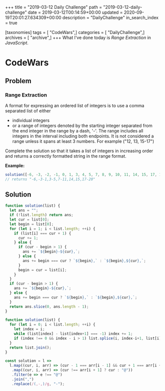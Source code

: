 +++
title = "2019-03-12 Daily Challenge"
path = "2019-03-12-daily-challenge"
date = 2019-03-12T00:14:59+00:00
updated = 2020-09-19T20:01:27.634309+00:00
description = "DailyChallenge"
in_search_index = true

[taxonomies]
tags = [ "CodeWars",]
categories = [ "DailyChallenge",]
archives = [ "archive",]
+++
What I've done today is *Range Extraction* in *JavaScript*.

<!-- more -->

# CodeWars

## Problem

### Range Extraction

A format for expressing an ordered list of integers is to use a comma separated list of either

- individual integers
- or a range of integers denoted by the starting integer separated from the end integer in the range by a dash, '-'. The range includes all integers in the interval including both endpoints. It is not considered a range unless it spans at least 3 numbers. For example ("12, 13, 15-17")

Complete the solution so that it takes a list of integers in increasing order and returns a correctly formatted string in the range format.

**Example:**

```javascript
solution([-6, -3, -2, -1, 0, 1, 3, 4, 5, 7, 8, 9, 10, 11, 14, 15, 17, 18, 19, 20]);
// returns "-6,-3-1,3-5,7-11,14,15,17-20"
```

## Solution

```js
function solution(list) {
  let ans = "";
  if (!list.length) return ans;
  let cur = list[0];
  let begin = list[0];
  for (let i = 1; i < list.length; ++i) {
    if (list[i] === cur + 1) {
      cur += 1;
    } else {
      if (cur - begin > 1) {
        ans += `${begin}-${cur},`;
      } else {
        ans += begin === cur ? `${begin},` : `${begin},${cur},`;
      }
      begin = cur = list[i];
    }
  }
  if (cur - begin > 1) {
    ans += `${begin}-${cur},`;
  } else {
    ans += begin === cur ? `${begin},` : `${begin},${cur},`;
  }
  return ans.slice(0, ans.length - 1);
}

function solution(list) {
  for (let i = 0; i < list.length; ++i) {
    let index = i;
    while (list[index] - list[index+1] === -1) index += 1;
    if (index !== 0 && index - i > 1) list.splice(i, index-i+1, list[i]+"-"+list[index]);
  }
  return list.join();
}

const solution = l =>
  l.map((cur, i, arr) => (cur - 1 === arr[i - 1] && cur + 1 === arr[i + 1] ? "-" : cur))
   .map((cur, i, arr) => (cur !== arr[i + 1] ? cur : "@"))
   .filter(e => e !== "@")
   .join(",")
   .replace(/(,-,)/g, "-");
```